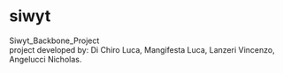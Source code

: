 # siwyt
Siwyt_Backbone_Project <br>
project developed by: Di Chiro Luca, Mangifesta Luca, Lanzeri Vincenzo, Angelucci Nicholas.
